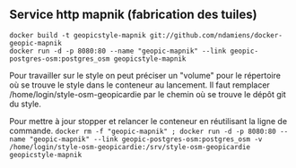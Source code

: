 ## Service http mapnik (fabrication des tuiles)

```
docker build -t geopicstyle-mapnik git://github.com/ndamiens/docker-geopic-mapnik
docker run -d -p 8080:80 --name "geopic-mapnik" --link geopic-postgres-osm:postgres_osm geopicstyle-mapnik
```

Pour travailler sur le style on peut préciser un "volume" pour le répertoire où se trouve le style dans le conteneur au lancement. Il faut remplacer /home/login/style-osm-geopicardie par le chemin où se trouve le dépôt git du style.

Pour mettre à jour stopper et relancer le conteneur en réutilisant la ligne de commande.
``
docker rm -f "geopic-mapnik" ; docker run -d -p 8080:80 --name "geopic-mapnik" --link geopic-postgres-osm:postgres_osm -v /home/login/style-osm-geopicardie:/srv/style-osm-geopicardie geopicstyle-mapnik
``
